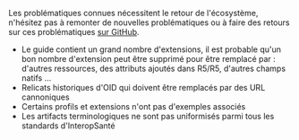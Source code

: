 Les problématiques connues nécessitent le retour de l'écosystème, n'hésitez pas à remonter de nouvelles problématiques ou à faire des retours sur ces problématiques [sur GitHub](https://github.com/Interop-Sante/hl7.fhir.fr.core/issues).

* Le guide contient un grand nombre d'extensions, il est probable qu'un bon nombre d'extension peut être supprimé pour être remplacé par : d'autres ressources, des attributs ajoutés dans R5/R5, d'autres champs natifs ...
* Relicats historiques d'OID qui doivent être remplacés par des URL cannoniques
* Certains profils et extensions n'ont pas d'exemples associés
* Les artifacts terminologiques ne sont pas uniformisés parmi tous les standards d'InteropSanté
